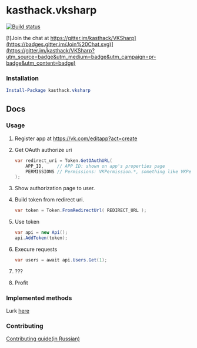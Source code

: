 # kasthack.vksharp


[![Build status](https://ci.appveyor.com/api/projects/status/ufrmo018fhqr7s8r?svg=true&passingText=I%20have%20time%20to%20do%20ya%20mom%20instead%20of%20fixing%20code)](https://ci.appveyor.com/project/kasthack/vksharp)


[![Join the chat at https://gitter.im/kasthack/VKSharp](https://badges.gitter.im/Join%20Chat.svg)](https://gitter.im/kasthack/VKSharp?utm_source=badge&utm_medium=badge&utm_campaign=pr-badge&utm_content=badge)


### Installation
```PowerShell
Install-Package kasthack.vksharp
```

## Docs

### Usage

1. Register app at https://vk.com/editapp?act=create

2. Get OAuth authorize uri

    ```C#
    var redirect_uri = Token.GetOAuthURL(
        APP_ID,     // APP ID: shown on app's properties page
        PERMISSIONS // Permissions: VKPermission.*, something like VKPermission.Offline | VKPermission.Photos
    );
    ```

3. Show authorization page to user.

4. Build token from redirect uri.

    ```C#
    var token = Token.FromRedirectUrl( REDIRECT_URL );
    ```

5. Use token 

    ```C#
    var api = new Api();
    api.AddToken(token);
    ```

6. Execure requests
    ```C#
    var users = await api.Users.Get(1);
    ```
7. ???
8. Profit

### Implemented methods
Lurk [here](Sources/kasthack.vksharp/Shared/Generated/ImplementedMethods.md)
### Contributing
[Contributing guide(in Russian)](Contributing.ru.md)